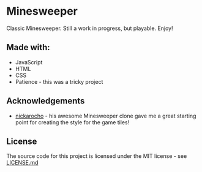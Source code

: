 # Minesweeper
Classic Minesweeper. Still a work in progress, but playable. Enjoy!

## Made with:
* JavaScript
* HTML
* CSS
* Patience - this was a tricky project

## Acknowledgements
* [nickarocho](https://github.com/nickarocho) - his awesome Minesweeper clone gave me a great starting point for creating the style for the game tiles!

## License
The source code for this project is licensed under the MIT license - see [LICENSE.md](LICENSE.md)
